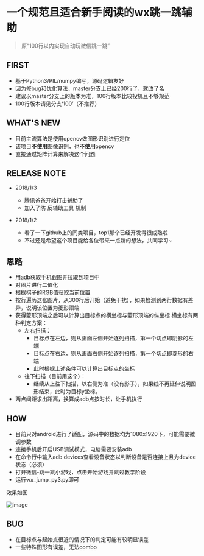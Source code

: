 # 一个规范且适合新手阅读的wx跳一跳辅助
> 原“100行以内实现自动玩微信跳一跳”

## FIRST
- 基于Python3/PIL/numpy编写，源码逻辑友好
- 因为修bug和优化算法，master分支上已经200行了，就改了名
- 建议以master分支上的版本为准，100行版本比较投机且不够规范
- 100行版本请见分支‘100’（不推荐）

## WHAT'S NEW ##
- 目前主流算法是使用opencv做图形识别进行定位
- 该项目**不使用**图像识别，也**不使用**opencv
- 直接通过矩阵计算来解决这个问题

## RELEASE NOTE
- 2018/1/3
    - 腾讯爸爸开始打击辅助了
    - 加入了防 反辅助工具 机制

- 2018/1/2
    - 看了一下github上的同类项目，top1那个已经开发得很成熟啦
    - 不过还是希望这个项目能给各位带来一点新的想法，共同学习~

## 思路

- 用adb获取手机截图并拉取到项目中
- 对图片进行二值化
- 根据棋子的RGB值获取当前位置
- 按行遍历这张图片，从300行后开始（避免干扰），如果检测到两行数据有差异，说明该位置为菱形顶端
- 获得菱形顶端之后可以计算出目标点的横坐标与菱形顶端的纵坐标
横坐标有两种判定方案：
    - 左右扫描：
        - 目标点在左边，则从画面左侧开始逐列扫描，第一个切点即阴影的左端
        - 目标点在右边，则从画面右侧开始逐列扫描，第一个切点即菱形的右端
        - 此时根据上述条件可以计算出目标点的坐标
    - 往下扫描（目前用这个）：
        - 继续从上往下扫描，以右侧为准（没有影子），如果线不再延伸说明图形结束，此时为目标y坐标。
- 两点间距求出距离，换算成adb点按时长，让手机执行

## HOW

- 目前只对android进行了适配，源码中的数据均为1080x1920下，可能需要微调参数
- 连接手机后开启USB调试模式，电脑需要安装adb
- 在命令行中输入adb devices查看设备状态以判断设备是否连接上且为device状态（必须）
- 打开微信-跳一跳小游戏，点击开始游戏并跳过教学阶段
- 运行wx_jump_py3.py即可

效果如图

 ![image](https://github.com/williamfzc/wx_jump/raw/master/demo.jpg)

## BUG

- 在目标点与起始点很近的情况下的判定可能有较明显误差
- 一些特殊图形有误差，无法combo

